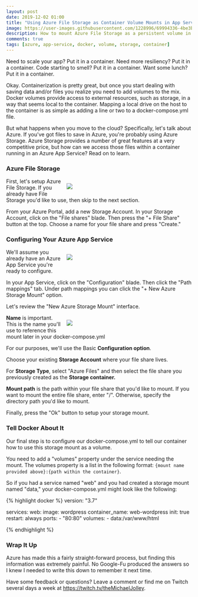 ```yaml
---
layout: post
date: 2019-12-02 01:00
title: "Using Azure File Storage as Container Volume Mounts in App Services"
image: https://user-images.githubusercontent.com/1228996/69994336-4be3be80-1513-11ea-92a1-381658ceef5f.png
description: How to mount Azure File Storage as a persistent volume in your multi-container App Services.
comments: true
tags: [azure, app-service, docker, volume, storage, container]
---
```


Need to scale your app? Put it in a container. Need more resiliency? Put it in a container. Code starting to smell? Put it in a container. Want some lunch? Put it in a container.

Okay. Containerization is pretty great, but once you start dealing with saving data and/or files you realize you need to add volumes to the mix. Docker volumes provide access to external resources, such as storage, in a way that seems local to the container. Mapping a local drive on the host to the container is as simple as adding a line or two to a docker-compose.yml file.

But what happens when you move to the cloud? Specifically, let's talk about Azure. If you've got files to save in Azure, you're probably using Azure Storage. Azure Storage provides a number of great features at a very competitive price, but how can we access those files within a container running in an Azure App Service? Read on to learn.

<!--more-->

### Azure File Storage

<figure style="width:300px;float:right;margin-left:15px">
    <img src="https://res.cloudinary.com/dk3rdh3yo/image/upload/v1575314189/69987799-ef2dd700-1505-11ea-92bf-d93f604bfa8a_gvi1ya.png" />
</figure>

First, let's setup Azure File Storage. If you already have File Storage you'd like to use, then skip to the next section.

From your Azure Portal, add a new Storage Account. In your Storage Account, click on the "File shares" blade. Then press the "+ File Share" button at the top. Choose a name for your file share and press "Create."

### Configuring Your Azure App Service

<figure style="width:300px;float:right;margin-left:15px">
    <img src="https://res.cloudinary.com/dk3rdh3yo/image/upload/v1575314903/69988604-919a8a00-1507-11ea-802a-b9a7f0c03d53_vqnrgy.png" />
</figure>

We'll assume you already have an Azure App Service you're ready to configure.

In your App Service, click on the "Configuration" blade. Then click the "Path mappings" tab. Under path mappings you can click the "+ New Azure Storage Mount" option.

Let's review the "New Azure Storage Mount" interface.

<figure style="width:300px;float:right;margin-left:15px">
    <img src="https://res.cloudinary.com/dk3rdh3yo/image/upload/v1575314961/69988677-b8f15700-1507-11ea-8a4d-8f57a0e7dee3_q6v30k.png" />
</figure>

**Name** is important. This is the name you'll use to reference this mount later in your docker-compose.yml

For our purposes, we'll use the Basic **Configuration option**.

Choose your existing **Storage Account** where your file share lives.

For **Storage Type**, select "Azure Files" and then select the file share you previously created as the **Storage container.**

**Mount path** is the path within your file share that you'd like to mount. If you want to mount the entire file share, enter "/". Otherwise, specify the directory path you'd like to mount.

Finally, press the "Ok" button to setup your storage mount.

### Tell Docker About It

Our final step is to configure our docker-compose.yml to tell our container how to use this storage mount as a volume.

You need to add a "volumes" property under the service needing the mount. The volumes property is a list in the following format: `{mount name provided above}:{path within the container}`.

So if you had a service named "web" and you had created a storage mount named "data," your docker-compose.yml might look like the following:

{% highlight docker %}
version: "3.7"

services:
    web:
    image: wordpress
    container_name: web-wordpress
    init: true
    restart: always
    ports: 
        - "80:80"
    volumes: 
        - data:/var/www/html

{% endhighlight %}

### Wrap It Up

Azure has made this a fairly straight-forward process, but finding this information was extremely painful. No Google-Fu produced the answers so I knew I needed to write this down to remember it next time.

Have some feedback or questions? Leave a comment or find me on Twitch several days a week at https://twitch.tv/theMichaelJolley.
